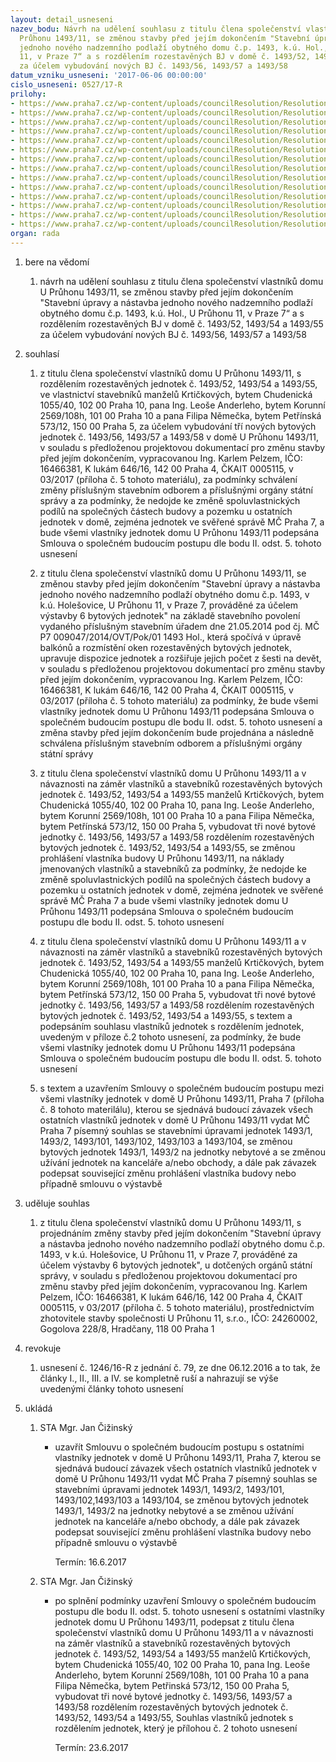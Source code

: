 ```yaml
---
layout: detail_usneseni
nazev_bodu: Návrh na udělení souhlasu z titulu člena společenství vlastníků domu U
  Průhonu 1493/11, se změnou stavby před jejím dokončením "Stavební úpravy a nástavba
  jednoho nového nadzemního podlaží obytného domu č.p. 1493, k.ú. Hol., U Průhonu
  11, v Praze 7“ a s rozdělením rozestavěných BJ v domě č. 1493/52, 1493/54 a 1493/55
  za účelem vybudování nových BJ č. 1493/56, 1493/57 a 1493/58
datum_vzniku_usneseni: '2017-06-06 00:00:00'
cislo_usneseni: 0527/17-R
prilohy:
- https://www.praha7.cz/wp-content/uploads/councilResolution/Resolutions/29136/export/01_Pruhon11_RozdelJed_ZSPD2017~210434.doc
- https://www.praha7.cz/wp-content/uploads/councilResolution/Resolutions/29136/export/02_Pruhon11_RozdelJed_ZSPD2017Anonim~210433.docx
- https://www.praha7.cz/wp-content/uploads/councilResolution/Resolutions/29136/export/03_Pruhon11_RozdelJed_ZSPD2017~210432.pdf
- https://www.praha7.cz/wp-content/uploads/councilResolution/Resolutions/29136/export/04_Pruhon11_RozdelJed_ZSPD2017~210431.pdf
- https://www.praha7.cz/wp-content/uploads/councilResolution/Resolutions/29136/export/05_Pruhon11_RozdelJed_ZSPD2017~210430.pdf
- https://www.praha7.cz/wp-content/uploads/councilResolution/Resolutions/29136/export/06_Pruhon11_RozdelJed_ZSPD2017~210429.pdf
- https://www.praha7.cz/wp-content/uploads/councilResolution/Resolutions/29136/export/07_Pruhon11_RozdelJed_ZSPD2017~210428.pdf
- https://www.praha7.cz/wp-content/uploads/councilResolution/Resolutions/29136/export/08_Pruhon11_RozdelJed_ZSPD2017Anonim~210427.docx
- https://www.praha7.cz/wp-content/uploads/councilResolution/Resolutions/29136/export/09_Pruhon11_RozdelJed_ZSPD2017~210425.pdf
- https://www.praha7.cz/wp-content/uploads/councilResolution/Resolutions/29136/export/10_Pruhon11_RozdelJed_ZSPD2017~210424.docx
- https://www.praha7.cz/wp-content/uploads/councilResolution/Resolutions/29136/export/11_Pruhon11_RozdelJed_ZSPD2017~210423.pdf
- https://www.praha7.cz/wp-content/uploads/councilResolution/Resolutions/29136/export/12_Pruhon11_RozdelJed_ZSPD2017~210422.pdf
- https://www.praha7.cz/wp-content/uploads/councilResolution/Resolutions/29136/export/13_Pruhon11_RozdelJed_ZSPD2017~210421.pdf
- https://www.praha7.cz/wp-content/uploads/councilResolution/Resolutions/29136/export/export~295925.pdf
organ: rada
---
```

<ol id="urzList" class="urzList_view"><li id="" class="urzClass1"><span name="1">bere na vědomí</span><ol class="urzOlClass"><li style="text-align: left;" id="" class="urzClass2"><span><p>návrh na udělení souhlasu z titulu člena společenství vlastníků domu U Průhonu 1493/11, se změnou stavby před jejím dokončením "Stavební úpravy a nástavba jednoho nového nadzemního podlaží obytného domu č.p. 1493, k.ú. Hol., U Průhonu 11, v Praze 7“ a s rozdělením rozestavěných BJ v domě č. 1493/52, 1493/54 a 1493/55 za účelem vybudování nových BJ č. 1493/56, 1493/57 a 1493/58</p></span></li></ol></li><li id="" class="urzClass1"><span name="26">souhlasí</span><ol class="urzOlClass"><li style="text-align: left;" id="" class="urzClass2"><span><p>z titulu člena společenství vlastníků domu U Průhonu 1493/11, s rozdělením rozestavěných jednotek č. 1493/52, 1493/54 a 1493/55, ve vlastnictví stavebníků manželů Krtičkových, bytem Chudenická 1055/40, 102 00 Praha 10, pana Ing. Leoše Anderleho, bytem Korunní 2569/108h, 101 00 Praha 10 a pana Filipa Němečka, bytem Petřínská 573/12, 150 00 Praha 5, za účelem vybudování tří nových bytových jednotek č. 1493/56, 1493/57 a 1493/58 v domě U Průhonu 1493/11, v souladu s předloženou projektovou dokumentací pro změnu stavby před jejím dokončením, vypracovanou Ing. Karlem Pelzem, IČO: 16466381, K lukám 646/16, 142 00 Praha 4, ČKAIT 0005115, v 03/2017 (příloha č. 5 tohoto materiálu), za podmínky schválení změny příslušným stavebním odborem a příslušnými orgány státní správy a za podmínky, že nedojde ke změně spoluvlastnických podílů na společných částech budovy a pozemku u ostatních jednotek v domě, zejména jednotek ve svěřené správě MČ Praha 7, a bude všemi vlastníky jednotek domu U Průhonu 1493/11 podepsána Smlouva o společném budoucím postupu dle bodu II. odst. 5. tohoto usnesení</p></span></li><li style="text-align: left;" id="" class="urzClass2"><span><p>z titulu člena společenství vlastníků domu U Průhonu 1493/11, se změnou stavby před jejím dokončením "Stavební úpravy a nástavba jednoho nového nadzemního podlaží obytného domu č.p. 1493, v k.ú. Holešovice, U Průhonu 11, v Praze 7, prováděné za účelem výstavby 6 bytových jednotek" na základě stavebního povolení vydaného příslušným stavebním úřadem dne 21.05.2014 pod čj. MČ P7 009047/2014/OVT/Pok/01 1493 Hol., která spočívá v úpravě balkónů a rozmístění oken rozestavěných bytových jednotek, upravuje dispozice jednotek a rozšiřuje jejich počet z šesti na devět, v souladu s předloženou projektovou dokumentací pro změnu stavby před jejím dokončením, vypracovanou Ing. Karlem Pelzem, IČO: 16466381, K lukám 646/16, 142 00 Praha 4, ČKAIT 0005115, v 03/2017 (příloha č. 5 tohoto materiálu) za podmínky, že bude všemi vlastníky jednotek domu U Průhonu 1493/11 podepsána Smlouva o společném budoucím postupu dle bodu II. odst. 5. tohoto usnesení a změna stavby před jejím dokončením bude projednána a následně schválena příslušným stavebním odborem a příslušnými orgány státní správy<br></p></span></li><li style="text-align: left;" id="" class="urzClass2"><span><p>z titulu člena společenství vlastníků domu U Průhonu 1493/11&nbsp;a v návaznosti na záměr vlastníků a stavebníků rozestavěných bytových jednotek č. 1493/52, 1493/54 a 1493/55 manželů Krtičkových, bytem Chudenická 1055/40, 102 00 Praha 10, pana Ing. Leoše Anderleho, bytem Korunní 2569/108h, 101 00 Praha 10 a pana Filipa Němečka, bytem Petřínská 573/12, 150 00 Praha 5, vybudovat tři nové bytové jednotky č. 1493/56, 1493/57 a 1493/58 rozdělením rozestavěných bytových jednotek č. 1493/52, 1493/54 a 1493/55, se změnou prohlášení vlastníka budovy U Průhonu 1493/11, na náklady jmenovaných vlastníků a stavebníků za podmínky, že nedojde ke změně spoluvlastnických podílů na společných částech budovy a pozemku u ostatních jednotek v domě, zejména jednotek ve svěřené správě MČ Praha 7 a bude všemi vlastníky jednotek domu U Průhonu 1493/11 podepsána Smlouva o společném budoucím postupu dle bodu II. odst. 5. tohoto usnesení</p></span></li><li style="text-align: left;" id="" class="urzClass2"><span><p>z titulu člena společenství vlastníků domu U Průhonu 1493/11&nbsp;a v návaznosti na záměr vlastníků a stavebníků rozestavěných bytových jednotek č. 1493/52, 1493/54 a 1493/55 manželů Krtičkových, bytem Chudenická 1055/40, 102 00 Praha 10, pana Ing. Leoše Anderleho, bytem Korunní 2569/108h, 101 00 Praha 10 a pana Filipa Němečka, bytem Petřínská 573/12, 150 00 Praha 5, vybudovat tři nové bytové jednotky č. 1493/56, 1493/57 a 1493/58 rozdělením rozestavěných bytových jednotek č. 1493/52, 1493/54 a 1493/55, s textem a podepsáním souhlasu vlastníků jednotek s rozdělením jednotek, uvedeným v příloze č.2 tohoto usnesení, za podmínky, že bude všemi vlastníky jednotek domu U Průhonu 1493/11 podepsána Smlouva o společném budoucím postupu dle bodu II. odst. 5. tohoto usnesení</p></span></li><li style="text-align: left;" id="" class="urzClass2"><span><p>s textem a uzavřením Smlouvy o společném budoucím postupu mezi všemi vlastníky jednotek v domě U Průhonu 1493/11, Praha 7 (příloha č. 8 tohoto materilálu), kterou se sjednává budoucí závazek všech ostatních vlastníků jednotek v domě U Průhonu 1493/11 vydat MČ Praha 7 písemný souhlas se stavebními úpravami jednotek 1493/1, 1493/2, 1493/101, 1493/102, 1493/103 a 1493/104, se změnou bytových jednotek 1493/1, 1493/2 na jednotky nebytové a se změnou užívání jednotek na kanceláře a/nebo obchody, a dále pak závazek podepsat související změnu prohlášení vlastníka budovy nebo případně smlouvu o výstavbě</p></span></li></ol></li><li id="" class="urzClass1"><span name="32">uděluje souhlas</span><ol class="urzOlClass"><li style="text-align: left;" id="" class="urzClass2"><span><p>z titulu člena společenství vlastníků domu U Průhonu 1493/11, s projednáním změny stavby před jejím dokončením "Stavební úpravy a nástavba jednoho nového nadzemního podlaží obytného domu č.p. 1493, v k.ú. Holešovice, U Průhonu 11, v Praze 7, prováděné za účelem výstavby 6 bytových jednotek", u dotčených orgánů státní správy, v souladu s předloženou projektovou dokumentací pro změnu stavby před jejím dokončením, vypracovanou Ing. Karlem Pelzem, IČO: 16466381, K lukám 646/16, 142 00 Praha 4, ČKAIT 0005115, v 03/2017 (příloha č. 5 tohoto materiálu), prostřednictvím zhotovitele stavby společnosti U Průhonu 11, s.r.o., IČO: 24260002, Gogolova 228/8, Hradčany, 118 00 Praha 1<br></p></span></li></ol></li><li id="" class="urzClass1"><span name="21">revokuje</span><ol class="urzOlClass"><li style="text-align: left;" id="" class="urzClass2"><span><p>usnesení č. 1246/16-R z jednání č. 79, ze dne 06.12.2016 a to tak, že články I., II., III. a IV. se kompletně ruší a nahrazují se výše uvedenými články tohoto usnesení</p></span></li></ol></li><li class="urzClass1" id="urzUkoly"><span name="1">ukládá</span><ol class="urzOlClass"><li class="urzClass2"><span><p>STA Mgr. Jan Čižinský</p></span><ul class="urzUlClass"><li class="urzClass3"><span><p>uzavřít Smlouvu o společném budoucím postupu s ostatními vlastníky jednotek v domě U Průhonu 1493/11, Praha 7, kterou se sjednává budoucí závazek všech ostatních vlastníků jednotek v domě U Průhonu 1493/11 vydat MČ Praha 7 písemný souhlas se stavebními úpravami jednotek 1493/1, 1493/2, 1493/101, 1493/102,1493/103 a 1493/104, se změnou bytových jednotek 1493/1, 1493/2 na jednotky nebytové a se změnou užívání jednotek na kanceláře a/nebo obchody, a dále pak závazek podepsat související změnu prohlášení vlastníka budovy nebo případně smlouvu o výstavbě</p></span><span class="urzUkolTermin">  Termín:&nbsp;16.6.2017</span></li></ul></li><li class="urzClass2"><span><p>STA Mgr. Jan Čižinský</p></span><ul class="urzUlClass"><li class="urzClass3"><span><p>po splnění podmínky uzavření Smlouvy o společném budoucím postupu dle bodu II. odst. 5. tohoto usnesení s ostatními vlastníky jednotek domu U Průhonu 1493/11, podepsat z titulu člena společenství vlastníků domu U Průhonu 1493/11 a v návaznosti na záměr vlastníků a stavebníků rozestavěných bytových jednotek č. 1493/52, 1493/54 a 1493/55 manželů Krtičkových, bytem Chudenická 1055/40, 102 00 Praha 10, pana Ing. Leoše Anderleho, bytem Korunní 2569/108h, 101 00 Praha 10 a pana Filipa Němečka, bytem Petřinská 573/12, 150 00 Praha 5, vybudovat tři nové bytové jednotky č. 1493/56, 1493/57 a 1493/58 rozdělením rozestavěných bytových jednotek č. 1493/52, 1493/54 a 1493/55, Souhlas vlastníků jednotek s rozdělením jednotek, který je přílohou č. 2 tohoto usnesení</p></span><span class="urzUkolTermin">  Termín:&nbsp;23.6.2017</span></li></ul></li></ol></li></ol>